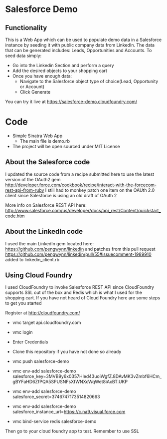 # Salesforce Demo

## Functionality
This is a Web App which can be used to populate demo data in a Salesforce instance by seeding it with public company data from LinkedIn.
The data that can be generated includes: Leads, Opportunities and Accounts.
To seed data simply:

* Go into the Linkedin Section and perform a query
* Add the desired objects to your shopping cart
* Once you have enough data:
    * Navigate to the Salesforce object type of choice(Lead, Opportunity or Account)
    * Click Generate

You can try it live at https://salesforce-demo.cloudfoundry.com/

# Code
* Simple Sinatra Web App
    * The main file is demo.rb
* The project will be open sourced under MIT License

## About the Salesforce code
I updated the source code from a recipe submitted here to use the latest version of the OAuth2 gem
http://developer.force.com/cookbook/recipe/interact-with-the-forcecom-rest-api-from-ruby
I still had to monkey patch one item on the OAUth 2.0 client since Salesforce is using an old draft of OAuth 2

More info on Salesforce REST API here:
http://www.salesforce.com/us/developer/docs/api_rest/Content/quickstart_code.htm

## About the LinkedIn code
I used the main LinkedIn gem located here: https://github.com/pengwynn/linkedin and patches from this pull request
https://github.com/pengwynn/linkedin/pull/55#issuecomment-1989910 added to linkedin_client.rb

## Using Cloud Foundry
I used CloudFoundry to invoke Salesforce REST API since CloudFoundry supports SSL out of the box and Redis which is what I used for the shopping cart.
If you have not heard of Cloud Foundry here are some steps to get you started

Register at http://cloudfoundry.com/

* vmc target api.cloudfoundry.com
* vmc login
* Enter Credentials
* Clone this repository if you have not done so already

* vmc push salesforce-demo

* vmc env-add salesforce-demo salesforce_key=3MVB9y6x0357Hled43uoiWgfZ.8DAvMK3vZmbf6HCm_gBYFaHD6ZfPQA5SPUSNFsXfWNXcWqWet8iAxBT.UKP
* vmc env-add salesforce-demo salesforce_secret=3746747173514820663
* vmc env-add salesforce-demo salesforce_instance_url=https://c.na9.visual.force.com

* vmc bind-service redis salesforce-demo

Then go to your cloud foundry app to test. Remember to use SSL

